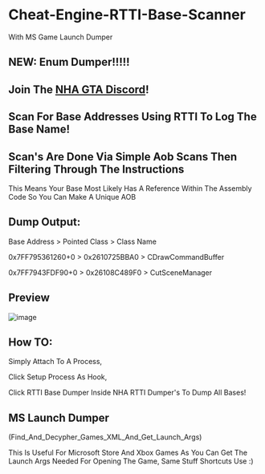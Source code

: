 # Cheat-Engine-RTTI-Base-Scanner
With MS Game Launch Dumper

## NEW: Enum Dumper!!!!!

## Join The [NHA GTA Discord](https://discord.gg/3EQvmNMr2c)!

## Scan For Base Addresses Using RTTI To Log The Base Name!

## Scan's Are Done Via Simple Aob Scans Then Filtering Through The Instructions
This Means Your Base Most Likely Has A Reference Within The Assembly Code So You Can Make A Unique AOB

## Dump Output:
Base Address     > Pointed Class > Class Name

0x7FF795361260+0 > 0x2610725BBA0 > CDrawCommandBuffer

0x7FF7943FDF90+0 > 0x26108C489F0 > CutSceneManager


## Preview
![image](https://user-images.githubusercontent.com/56168811/204425009-1ec99d8e-5610-4109-aec0-d4a59c7c9f78.png)

## How TO:
Simply Attach To A Process, 

Click Setup Process As Hook,

Click RTTI Base Dumper Inside NHA RTTI Dumper's To Dump All Bases!


## MS Launch Dumper 
(Find_And_Decypher_Games_XML_And_Get_Launch_Args)

This Is Useful For Microsoft Store And Xbox Games As You Can Get The Launch Args Needed For Opening The Game,
Same Stuff Shortcuts Use :) 

